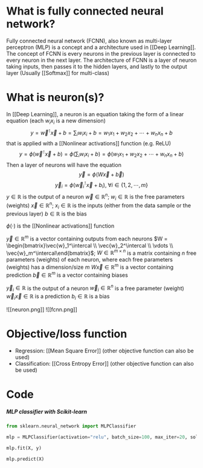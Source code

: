 # What is fully connected neural network?
Fully connected neural network (FCNN), also known as multi-layer perceptron (MLP) is a concept and a architecture used in [[Deep Learning]]. The concept of FCNN is every neurons in the previous layer is connected to every neuron in the next layer. The architecture of FCNN is a layer of neuron taking inputs, then passes it to the hidden layers, and lastly to the output layer (Usually [[Softmax]] for multi-class)

# What is neuron(s)?
In [[Deep Learning]], a neuron is an equation taking the form of a linear equation (each $w_i x_i$ is a new dimension)
$$
y = \vec{w}^\intercal \vec{x} + b = \sum_i w_i x_i + b = w_1 x_1 + w_2 x_2 + \cdots + w_n x_n + b
$$
that is applied with a [[Nonlinear activations]] function (e.g. ReLU)
$$
y = \phi(\vec{w}^\intercal \vec{x} + b) = \phi(\sum_i w_i x_i + b) = \phi(w_1 x_1 + w_2 x_2 + \cdots + w_n x_n + b)
$$
Then a layer of neurons will have the equation
$$
\vec{y} = \phi(W \vec{x} + \vec{b})
$$
$$
\vec{y}_i = \phi(\vec{w}_i^\intercal \vec{x} + b_i), \; \forall i \in \{1, 2, \cdots, m\}
$$
$y \in \mathbb{R}$ is the output of a neuron
$\vec{w} \in \mathbb{R}^n$; $w_i \in \mathbb{R}$ is the free parameters (weights)
$\vec{x} \in \mathbb{R}^n$; $x_i \in \mathbb{R}$ is the inputs (either from the data sample or the previous layer)
$b \in \mathbb{R}$ is the bias

$\phi(\cdot)$ is the [[Nonlinear activations]] function

$\vec{y} \in \mathbb{R}^m$ is a vector containing outputs from each neurons
$W = \begin{bmatrix}\vec{w}_1^\intercal \\ \vec{w}_2^\intercal \\ \vdots \\ \vec{w}_m^\intercal\end{bmatrix}$; $W \in \mathbb{R}^{m \times n}$ is a matrix containing $n$ free parameters (weights) of each neuron, where each free parameters (weights) has a dimension/size $m$
$W \vec{x} \in \mathbb{R}^{m}$ is a vector containing prediction
$\vec{b} \in \mathbb{R}^m$ is a vector containing biases

$\vec{y}_i \in \mathbb{R}$ is the output of a neuron
$\vec{w}_i \in \mathbb{R}^n$ is a free parameter (weight)
$\vec{w}_i \vec{x} \in \mathbb{R}$ is a prediction
$b_i \in \mathbb{R}$ is a bias

![[neuron.png]]
![[fcnn.png]]

# Objective/loss function
- Regression: [[Mean Square Error]] (other objective function can also be used)
- Classification: [[Cross Entropy Error]] (other objective function can also be used)

# Code
##### MLP classifier with Scikit-learn
```python
from sklearn.neural_network import MLPClassifier

mlp = MLPClassifier(activation="relu", batch_size=100, max_iter=20, solver="sgd", hidden_layer_sizes=(500,250), learning_rate_init=0.1, verbose=True)

mlp.fit(X, y)

mlp.predict(X)
```